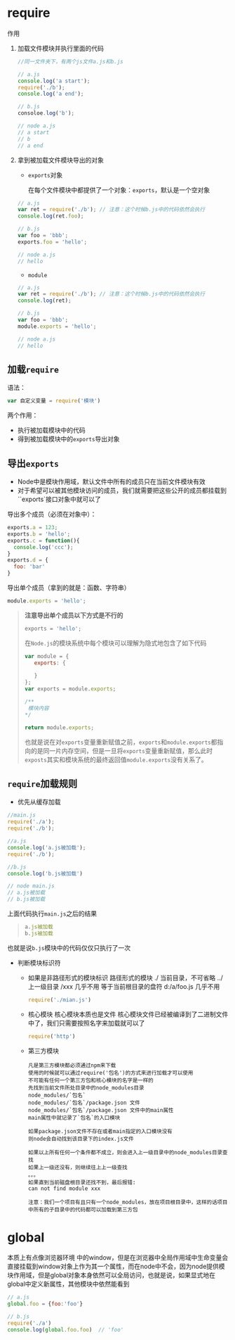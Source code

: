 # require

作用

1. 加载文件模块并执行里面的代码

   ```js
   //同一文件夹下，有两个js文件a.js和b.js
   
   // a.js
   console.log('a start');
   require('./b');
   console.log('a end');
   
   // b.js 
   consoloe.log('b');
   
   // node a.js
   // a start
   // b
   // a end
   ```

2. 拿到被加载文件模块导出的对象

   - `exports`对象

     在每个文件模块中都提供了一个对象：`exports`，默认是一个空对象

   ```js
   // a.js
   var ret = require('./b'); // 注意：这个时候b.js中的代码依然会执行
   console.log(ret.foo);
   
   // b.js 
   var foo = 'bbb';
   exports.foo = 'hello';
   
   // node a.js
   // hello
   ```
   
   - `module`

   ```js
   // a.js
   var ret = require('./b'); // 注意：这个时候b.js中的代码依然会执行
   console.log(ret);
   
   // b.js 
   var foo = 'bbb';
   module.exports = 'hello';
   
   // node a.js
   // hello
   ```

## 加载`require`

语法：

```js
var 自定义变量 = require('模块')
```

两个作用：

- 执行被加载模块中的代码
- 得到被加载模块中的`exports`导出对象

## 导出`exports`

- Node中是模块作用域，默认文件中所有的成员只在当前文件模块有效
- 对于希望可以被其他模块访问的成员，我们就需要把这些公开的成员都挂载到``exports`接口对象中就可以了

导出多个成员（必须在对象中）：

```js
exports.a = 123;
exports.b = 'hello';
exports.c = function(){
  console.log('ccc');
}
exports.d = {
  foo: 'bar'
}
```

导出单个成员（拿到的就是：函数、字符串）

```js
module.exports = 'hello';
```

>**注意导出单个成员以下方式是不行的**
>
>```js
>exports = 'hello';
>```
>
>在`Node.js`的模块系统中每个模块可以理解为隐式地包含了如下代码
>
>```js
>var module = {
>    exports: {
>    
>    }
>};
>var exports = module.exports;
>
>/**
>  模块内容
>*/
>
>return module.exports;
>```
>
>也就是说在对`exports`变量重新赋值之前，`exports`和`module.exports`都指向的是同一片内存空间，但是一旦将`exports`变量重新赋值，那么此时`exposts`其实和模块系统的最终返回值`module.exports`没有关系了。

## `require`加载规则

- 优先从缓存加载
```js
//main.js
require('./a');
require('./b');

//a.js
console.log('a.js被加载');
require('./b');

//b.js
console.log('b.js被加载')

// node main.js
// a.js被加载
// b.js被加载   
```

上面代码执行`main.js`之后的结果

> ```js
> a.js被加载
> b.js被加载
> ```

也就是说`b.js`模块中的代码仅仅只执行了一次

- 判断模块标识符
  - 如果是非路径形式的模块标识
    路径形式的模块
    ./ 当前目录，不可省略
    ../ 上一级目录
    /xxx 几乎不用 等于当前根目录的盘符
    d:/a/foo.js 几乎不用
    
    ```js
    require('./mian.js')
    ```
    
  - 核心模块
    核心模块本质也是文件
    核心模块文件已经被编译到了二进制文件中了，我们只需要按照名字来加载就可以了
    
    ```js
    require('http')
    ```
    
  - 第三方模块
    
        凡是第三方模块都必须通过npm来下载
        使用的时候就可以通过require('包名')的方式来进行加载才可以使用
        不可能有任何一个第三方包和核心模块的名字是一样的
        先找到当前文件所处目录中的node_modules目录
        node_modules/`包名`
        node_modules/`包名`/package.json 文件
        node_modules/`包名`/package.json 文件中的main属性
        main属性中就记录了`包名`的入口模块
        
        如果package.json文件不存在或者main指定的入口模块没有
        则node会自动找到该目录下的index.js文件
        
        如果以上所有任何一个条件都不成立，则会进入上一级目录中的node_modules目录查找
        如果上一级还没有，则继续往上上一级查找
        。。。
        如果直到当前磁盘根目录还找不到，最后报错:
        can not find module xxx
        
        注意：我们一个项目有且只有一个node_modules，放在项目根目录中，这样的话项目中所有的子目录中的代码都可以加载到第三方包

# global

本质上有点像浏览器环境 中的window，但是在浏览器中全局作用域中生命变量会直接挂载到window对象上作为其一个属性，而在node中不会，因为node提供模块作用域，但是global对象本身依然可以全局访问，也就是说，如果显式地在global中定义新属性，其他模块中依然能看到

```js
// a.js
global.foo = {foo:'foo'}

// b.js
require('./a')
console.log(global.foo.foo)  // 'foo'
```

